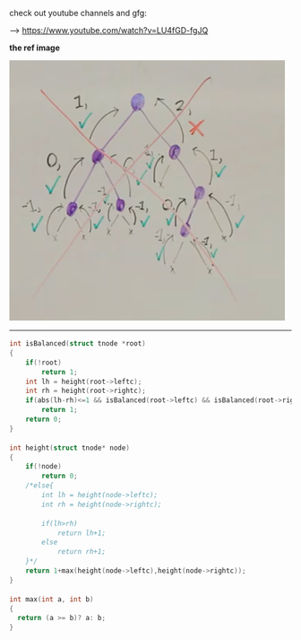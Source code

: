 check out youtube channels and gfg:

 --> https://www.youtube.com/watch?v=LU4fGD-fgJQ

**the ref image**

  ![](images/check_balenced_bst.PNG)

---

```c
int isBalanced(struct tnode *root)
{
	if(!root)
	    return 1;
	int lh = height(root->leftc);
	int rh = height(root->rightc);
	if(abs(lh-rh)<=1 && isBalanced(root->leftc) && isBalanced(root->rightc))
	    return 1;
	return 0;
}

int height(struct tnode* node)
{
	if(!node)
	    return 0;
	/*else{
	    int lh = height(node->leftc);
	    int rh = height(node->rightc);
	    
	    if(lh>rh)
	        return lh+1;
	    else
	        return rh+1;
	}*/
	return 1+max(height(node->leftc),height(node->rightc));
} 

int max(int a, int b)
{
  return (a >= b)? a: b;
}

```
